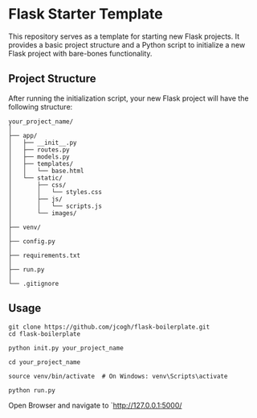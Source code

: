 # Flask Starter Template

This repository serves as a template for starting new Flask projects. It provides a basic project structure and a Python script to initialize a new Flask project with bare-bones functionality.

## Project Structure

After running the initialization script, your new Flask project will have the following structure:

```plaintext
your_project_name/
│
├── app/
│   ├── __init__.py
│   ├── routes.py
│   ├── models.py
│   ├── templates/
│   │   └── base.html
│   └── static/
│       ├── css/
│       │   └── styles.css
│       ├── js/
│       │   └── scripts.js
│       └── images/
│
├── venv/
│
├── config.py
│
├── requirements.txt
│
├── run.py
│
└── .gitignore
```

## Usage
```
git clone https://github.com/jcogh/flask-boilerplate.git
cd flask-boilerplate

python init.py your_project_name

cd your_project_name

source venv/bin/activate  # On Windows: venv\Scripts\activate

python run.py
```

Open Browser and navigate to `http://127.0.0.1:5000/

